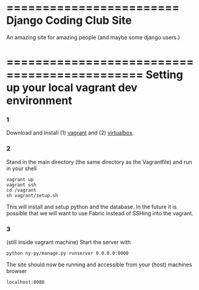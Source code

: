 ========================
Django Coding Club Site
========================
An amazing site for amazing people (and maybe some django users.)

=============================================
Setting up your local vagrant dev environment
=============================================

### 1

Download and Install (1) [vagrant](http://www.vagrantup.com) and (2) [virtualbox](https://www.virtualbox.org/).

### 2

Stand in the main directory (the same directory as the Vagrantfile) and run in your shell

    vagrant up
    vagrant ssh
    cd /vagrant
    sh vagrant/setup.sh

This will install and setup python and the database. In the future it is possible that we will want to use Fabric instead of SSHing into the vagrant.


### 3

(still inside vagrant machine) Start the server with

    python ny-py/manage.py runserver 0.0.0.0:8000

The site should now be running and accessible from your (host) machines browser

    localhost:8080
